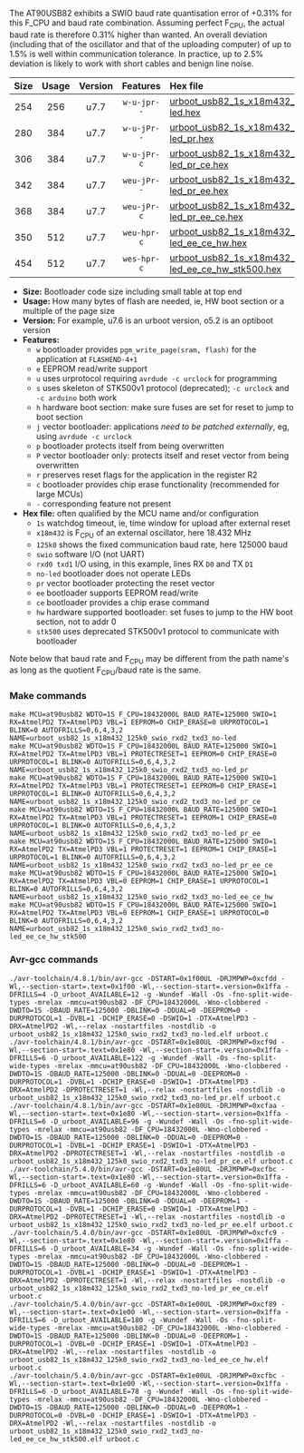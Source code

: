 The AT90USB82 exhibits a SWIO baud rate quantisation error of +0.31% for this F_CPU and baud rate combination. Assuming perfect F<sub>CPU</sub>, the actual baud rate is therefore 0.31% higher than wanted. An overall deviation (including that of the oscillator and that of the uploading computer) of up to 1.5% is well within communication tolerance. In practice, up to 2.5% deviation is likely to work with short cables and benign line noise.

|Size|Usage|Version|Features|Hex file|
|:-:|:-:|:-:|:-:|:--|
|254|256|u7.7|`w-u-jpr--`|[urboot_usb82_1s_x18m432_125k0_swio_rxd2_txd3_no-led.hex](https://raw.githubusercontent.com/stefanrueger/urboot.hex/main/mcus/at90usb82/watchdog_1_s/external_oscillator/18m432000_hz/%2B125k0_baud/uart0_rxd2_txd3/no-led/urboot_usb82_1s_x18m432_125k0_swio_rxd2_txd3_no-led.hex)|
|280|384|u7.7|`w-u-jPr--`|[urboot_usb82_1s_x18m432_125k0_swio_rxd2_txd3_no-led_pr.hex](https://raw.githubusercontent.com/stefanrueger/urboot.hex/main/mcus/at90usb82/watchdog_1_s/external_oscillator/18m432000_hz/%2B125k0_baud/uart0_rxd2_txd3/no-led/urboot_usb82_1s_x18m432_125k0_swio_rxd2_txd3_no-led_pr.hex)|
|306|384|u7.7|`w-u-jPr-c`|[urboot_usb82_1s_x18m432_125k0_swio_rxd2_txd3_no-led_pr_ce.hex](https://raw.githubusercontent.com/stefanrueger/urboot.hex/main/mcus/at90usb82/watchdog_1_s/external_oscillator/18m432000_hz/%2B125k0_baud/uart0_rxd2_txd3/no-led/urboot_usb82_1s_x18m432_125k0_swio_rxd2_txd3_no-led_pr_ce.hex)|
|342|384|u7.7|`weu-jPr--`|[urboot_usb82_1s_x18m432_125k0_swio_rxd2_txd3_no-led_pr_ee.hex](https://raw.githubusercontent.com/stefanrueger/urboot.hex/main/mcus/at90usb82/watchdog_1_s/external_oscillator/18m432000_hz/%2B125k0_baud/uart0_rxd2_txd3/no-led/urboot_usb82_1s_x18m432_125k0_swio_rxd2_txd3_no-led_pr_ee.hex)|
|368|384|u7.7|`weu-jPr-c`|[urboot_usb82_1s_x18m432_125k0_swio_rxd2_txd3_no-led_pr_ee_ce.hex](https://raw.githubusercontent.com/stefanrueger/urboot.hex/main/mcus/at90usb82/watchdog_1_s/external_oscillator/18m432000_hz/%2B125k0_baud/uart0_rxd2_txd3/no-led/urboot_usb82_1s_x18m432_125k0_swio_rxd2_txd3_no-led_pr_ee_ce.hex)|
|350|512|u7.7|`weu-hpr-c`|[urboot_usb82_1s_x18m432_125k0_swio_rxd2_txd3_no-led_ee_ce_hw.hex](https://raw.githubusercontent.com/stefanrueger/urboot.hex/main/mcus/at90usb82/watchdog_1_s/external_oscillator/18m432000_hz/%2B125k0_baud/uart0_rxd2_txd3/no-led/urboot_usb82_1s_x18m432_125k0_swio_rxd2_txd3_no-led_ee_ce_hw.hex)|
|454|512|u7.7|`wes-hpr-c`|[urboot_usb82_1s_x18m432_125k0_swio_rxd2_txd3_no-led_ee_ce_hw_stk500.hex](https://raw.githubusercontent.com/stefanrueger/urboot.hex/main/mcus/at90usb82/watchdog_1_s/external_oscillator/18m432000_hz/%2B125k0_baud/uart0_rxd2_txd3/no-led/urboot_usb82_1s_x18m432_125k0_swio_rxd2_txd3_no-led_ee_ce_hw_stk500.hex)|

- **Size:** Bootloader code size including small table at top end
- **Usage:** How many bytes of flash are needed, ie, HW boot section or a multiple of the page size
- **Version:** For example, u7.6 is an urboot version, o5.2 is an optiboot version
- **Features:**
  + `w` bootloader provides `pgm_write_page(sram, flash)` for the application at `FLASHEND-4+1`
  + `e` EEPROM read/write support
  + `u` uses urprotocol requiring `avrdude -c urclock` for programming
  + `s` uses skeleton of STK500v1 protocol (deprecated); `-c urclock` and `-c arduino` both work
  + `h` hardware boot section: make sure fuses are set for reset to jump to boot section
  + `j` vector bootloader: applications *need to be patched externally*, eg, using `avrdude -c urclock`
  + `p` bootloader protects itself from being overwritten
  + `P` vector bootloader only: protects itself and reset vector from being overwritten
  + `r` preserves reset flags for the application in the register R2
  + `c` bootloader provides chip erase functionality (recommended for large MCUs)
  + `-` corresponding feature not present
- **Hex file:** often qualified by the MCU name and/or configuration
  + `1s` watchdog timeout, ie, time window for upload after external reset
  + `x18m432` is F<sub>CPU</sub> of an external oscillator, here 18.432 MHz
  + `125k0` shows the fixed communication baud rate, here 125000 baud
  + `swio` software I/O (not UART)
  + `rxd0 txd1` I/O using, in this example, lines RX `D0` and TX `D1`
  + `no-led` bootloader does not operate LEDs
  + `pr` vector bootloader protecting the reset vector
  + `ee` bootloader supports EEPROM read/write
  + `ce` bootloader provides a chip erase command
  + `hw` hardware supported bootloader: set fuses to jump to the HW boot section, not to addr 0
  + `stk500` uses deprecated STK500v1 protocol to communicate with bootloader


Note below that baud rate and F<sub>CPU</sub> may be different from the path name's as long as the quotient F<sub>CPU</sub>/baud rate is the same.

### Make commands
```
make MCU=at90usb82 WDTO=1S F_CPU=18432000L BAUD_RATE=125000 SWIO=1 RX=AtmelPD2 TX=AtmelPD3 VBL=1 EEPROM=0 CHIP_ERASE=0 URPROTOCOL=1 BLINK=0 AUTOFRILLS=0,6,4,3,2 NAME=urboot_usb82_1s_x18m432_125k0_swio_rxd2_txd3_no-led
make MCU=at90usb82 WDTO=1S F_CPU=18432000L BAUD_RATE=125000 SWIO=1 RX=AtmelPD2 TX=AtmelPD3 VBL=1 PROTECTRESET=1 EEPROM=0 CHIP_ERASE=0 URPROTOCOL=1 BLINK=0 AUTOFRILLS=0,6,4,3,2 NAME=urboot_usb82_1s_x18m432_125k0_swio_rxd2_txd3_no-led_pr
make MCU=at90usb82 WDTO=1S F_CPU=18432000L BAUD_RATE=125000 SWIO=1 RX=AtmelPD2 TX=AtmelPD3 VBL=1 PROTECTRESET=1 EEPROM=0 CHIP_ERASE=1 URPROTOCOL=1 BLINK=0 AUTOFRILLS=0,6,4,3,2 NAME=urboot_usb82_1s_x18m432_125k0_swio_rxd2_txd3_no-led_pr_ce
make MCU=at90usb82 WDTO=1S F_CPU=18432000L BAUD_RATE=125000 SWIO=1 RX=AtmelPD2 TX=AtmelPD3 VBL=1 PROTECTRESET=1 EEPROM=1 CHIP_ERASE=0 URPROTOCOL=1 BLINK=0 AUTOFRILLS=0,6,4,3,2 NAME=urboot_usb82_1s_x18m432_125k0_swio_rxd2_txd3_no-led_pr_ee
make MCU=at90usb82 WDTO=1S F_CPU=18432000L BAUD_RATE=125000 SWIO=1 RX=AtmelPD2 TX=AtmelPD3 VBL=1 PROTECTRESET=1 EEPROM=1 CHIP_ERASE=1 URPROTOCOL=1 BLINK=0 AUTOFRILLS=0,6,4,3,2 NAME=urboot_usb82_1s_x18m432_125k0_swio_rxd2_txd3_no-led_pr_ee_ce
make MCU=at90usb82 WDTO=1S F_CPU=18432000L BAUD_RATE=125000 SWIO=1 RX=AtmelPD2 TX=AtmelPD3 VBL=0 EEPROM=1 CHIP_ERASE=1 URPROTOCOL=1 BLINK=0 AUTOFRILLS=0,6,4,3,2 NAME=urboot_usb82_1s_x18m432_125k0_swio_rxd2_txd3_no-led_ee_ce_hw
make MCU=at90usb82 WDTO=1S F_CPU=18432000L BAUD_RATE=125000 SWIO=1 RX=AtmelPD2 TX=AtmelPD3 VBL=0 EEPROM=1 CHIP_ERASE=1 URPROTOCOL=0 BLINK=0 AUTOFRILLS=0,6,4,3,2 NAME=urboot_usb82_1s_x18m432_125k0_swio_rxd2_txd3_no-led_ee_ce_hw_stk500
```

### Avr-gcc commands
```
./avr-toolchain/4.8.1/bin/avr-gcc -DSTART=0x1f00UL -DRJMPWP=0xcfdd -Wl,--section-start=.text=0x1f00 -Wl,--section-start=.version=0x1ffa -DFRILLS=4 -D_urboot_AVAILABLE=12 -g -Wundef -Wall -Os -fno-split-wide-types -mrelax -mmcu=at90usb82 -DF_CPU=18432000L -Wno-clobbered -DWDTO=1S -DBAUD_RATE=125000 -DBLINK=0 -DDUAL=0 -DEEPROM=0 -DURPROTOCOL=1 -DVBL=1 -DCHIP_ERASE=0 -DSWIO=1 -DTX=AtmelPD3 -DRX=AtmelPD2 -Wl,--relax -nostartfiles -nostdlib -o urboot_usb82_1s_x18m432_125k0_swio_rxd2_txd3_no-led.elf urboot.c
./avr-toolchain/4.8.1/bin/avr-gcc -DSTART=0x1e80UL -DRJMPWP=0xcf9d -Wl,--section-start=.text=0x1e80 -Wl,--section-start=.version=0x1ffa -DFRILLS=6 -D_urboot_AVAILABLE=122 -g -Wundef -Wall -Os -fno-split-wide-types -mrelax -mmcu=at90usb82 -DF_CPU=18432000L -Wno-clobbered -DWDTO=1S -DBAUD_RATE=125000 -DBLINK=0 -DDUAL=0 -DEEPROM=0 -DURPROTOCOL=1 -DVBL=1 -DCHIP_ERASE=0 -DSWIO=1 -DTX=AtmelPD3 -DRX=AtmelPD2 -DPROTECTRESET=1 -Wl,--relax -nostartfiles -nostdlib -o urboot_usb82_1s_x18m432_125k0_swio_rxd2_txd3_no-led_pr.elf urboot.c
./avr-toolchain/4.8.1/bin/avr-gcc -DSTART=0x1e80UL -DRJMPWP=0xcfaa -Wl,--section-start=.text=0x1e80 -Wl,--section-start=.version=0x1ffa -DFRILLS=6 -D_urboot_AVAILABLE=96 -g -Wundef -Wall -Os -fno-split-wide-types -mrelax -mmcu=at90usb82 -DF_CPU=18432000L -Wno-clobbered -DWDTO=1S -DBAUD_RATE=125000 -DBLINK=0 -DDUAL=0 -DEEPROM=0 -DURPROTOCOL=1 -DVBL=1 -DCHIP_ERASE=1 -DSWIO=1 -DTX=AtmelPD3 -DRX=AtmelPD2 -DPROTECTRESET=1 -Wl,--relax -nostartfiles -nostdlib -o urboot_usb82_1s_x18m432_125k0_swio_rxd2_txd3_no-led_pr_ce.elf urboot.c
./avr-toolchain/5.4.0/bin/avr-gcc -DSTART=0x1e80UL -DRJMPWP=0xcfbc -Wl,--section-start=.text=0x1e80 -Wl,--section-start=.version=0x1ffa -DFRILLS=6 -D_urboot_AVAILABLE=60 -g -Wundef -Wall -Os -fno-split-wide-types -mrelax -mmcu=at90usb82 -DF_CPU=18432000L -Wno-clobbered -DWDTO=1S -DBAUD_RATE=125000 -DBLINK=0 -DDUAL=0 -DEEPROM=1 -DURPROTOCOL=1 -DVBL=1 -DCHIP_ERASE=0 -DSWIO=1 -DTX=AtmelPD3 -DRX=AtmelPD2 -DPROTECTRESET=1 -Wl,--relax -nostartfiles -nostdlib -o urboot_usb82_1s_x18m432_125k0_swio_rxd2_txd3_no-led_pr_ee.elf urboot.c
./avr-toolchain/5.4.0/bin/avr-gcc -DSTART=0x1e80UL -DRJMPWP=0xcfc9 -Wl,--section-start=.text=0x1e80 -Wl,--section-start=.version=0x1ffa -DFRILLS=6 -D_urboot_AVAILABLE=34 -g -Wundef -Wall -Os -fno-split-wide-types -mrelax -mmcu=at90usb82 -DF_CPU=18432000L -Wno-clobbered -DWDTO=1S -DBAUD_RATE=125000 -DBLINK=0 -DDUAL=0 -DEEPROM=1 -DURPROTOCOL=1 -DVBL=1 -DCHIP_ERASE=1 -DSWIO=1 -DTX=AtmelPD3 -DRX=AtmelPD2 -DPROTECTRESET=1 -Wl,--relax -nostartfiles -nostdlib -o urboot_usb82_1s_x18m432_125k0_swio_rxd2_txd3_no-led_pr_ee_ce.elf urboot.c
./avr-toolchain/5.4.0/bin/avr-gcc -DSTART=0x1e00UL -DRJMPWP=0xcf89 -Wl,--section-start=.text=0x1e00 -Wl,--section-start=.version=0x1ffa -DFRILLS=6 -D_urboot_AVAILABLE=180 -g -Wundef -Wall -Os -fno-split-wide-types -mrelax -mmcu=at90usb82 -DF_CPU=18432000L -Wno-clobbered -DWDTO=1S -DBAUD_RATE=125000 -DBLINK=0 -DDUAL=0 -DEEPROM=1 -DURPROTOCOL=1 -DVBL=0 -DCHIP_ERASE=1 -DSWIO=1 -DTX=AtmelPD3 -DRX=AtmelPD2 -Wl,--relax -nostartfiles -nostdlib -o urboot_usb82_1s_x18m432_125k0_swio_rxd2_txd3_no-led_ee_ce_hw.elf urboot.c
./avr-toolchain/5.4.0/bin/avr-gcc -DSTART=0x1e00UL -DRJMPWP=0xcfbc -Wl,--section-start=.text=0x1e00 -Wl,--section-start=.version=0x1ffa -DFRILLS=6 -D_urboot_AVAILABLE=78 -g -Wundef -Wall -Os -fno-split-wide-types -mrelax -mmcu=at90usb82 -DF_CPU=18432000L -Wno-clobbered -DWDTO=1S -DBAUD_RATE=125000 -DBLINK=0 -DDUAL=0 -DEEPROM=1 -DURPROTOCOL=0 -DVBL=0 -DCHIP_ERASE=1 -DSWIO=1 -DTX=AtmelPD3 -DRX=AtmelPD2 -Wl,--relax -nostartfiles -nostdlib -o urboot_usb82_1s_x18m432_125k0_swio_rxd2_txd3_no-led_ee_ce_hw_stk500.elf urboot.c
```

